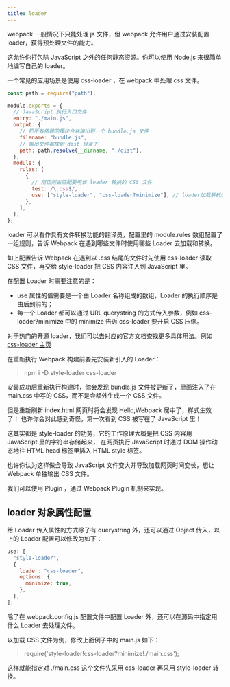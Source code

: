 ```yaml
---
title: loader
---
```


webpack 一般情况下只能处理 js 文件，但 webpack 允许用户通过安装配置 loader，获得预处理文件的能力。

这允许你打包除 JavaScript 之外的任何静态资源。你可以使用 Node.js 来很简单地编写自己的 loader。

一个常见的应用场景是使用 css-loader ，在 webpack 中处理 css 文件。

```javascript
const path = require("path");

module.exports = {
  // JavaScript 执行入口文件
  entry: "./main.js",
  output: {
    // 把所有依赖的模块合并输出到一个 bundle.js 文件
    filename: "bundle.js",
    // 输出文件都放到 dist 目录下
    path: path.resolve(__dirname, "./dist"),
  },
  module: {
    rules: [
      {
        // 用正则去匹配要用该 loader 转换的 CSS 文件
        test: /\.css$/,
        use: ["style-loader", "css-loader?minimize"], // loader加载解析顺序，从右到左
      },
    ],
  },
};
```

loader 可以看作具有文件转换功能的翻译员，配置里的 module.rules 数组配置了一组规则，告诉 Webpack 在遇到哪些文件时使用哪些 Loader 去加载和转换。

如上配置告诉 Webpack 在遇到以 .css 结尾的文件时先使用 css-loader 读取 CSS 文件，再交给 style-loader 把 CSS 内容注入到 JavaScript 里。

在配置 Loader 时需要注意的是：

- use 属性的值需要是一个由 Loader 名称组成的数组，Loader 的执行顺序是由后到前的；
- 每一个 Loader 都可以通过 URL querystring 的方式传入参数，例如 css-loader?minimize 中的 minimize 告诉 css-loader 要开启 CSS 压缩。

对于热门的开源 loader，我们可以去对应的官方文档查找更多具体用法。例如 [css-loader 主页](https://github.com/webpack-contrib/css-loader)

在重新执行 Webpack 构建前要先安装新引入的 Loader：

> npm i -D style-loader css-loader

安装成功后重新执行构建时，你会发现 bundle.js 文件被更新了，里面注入了在 main.css 中写的 CSS，而不是会额外生成一个 CSS 文件。

但是重新刷新 index.html 网页时将会发现 Hello,Webpack 居中了，样式生效了！ 也许你会对此感到奇怪，第一次看到 CSS 被写在了 JavaScript 里！

这其实都是 style-loader 的功劳，它的工作原理大概是把 CSS 内容用 JavaScript 里的字符串存储起来， 在网页执行 JavaScript 时通过 DOM 操作动态地往 HTML head 标签里插入 HTML style 标签。

也许你认为这样做会导致 JavaScript 文件变大并导致加载网页时间变长，想让 Webpack 单独输出 CSS 文件。

我们可以使用 Plugin ，通过 Webpack Plugin 机制来实现。

## loader 对象属性配置

给 Loader 传入属性的方式除了有 querystring 外，还可以通过 Object 传入，以上的 Loader 配置可以修改为如下：

```javascript
use: [
  "style-loader",
  {
    loader: "css-loader",
    options: {
      minimize: true,
    },
  },
];
```

除了在 webpack.config.js 配置文件中配置 Loader 外，还可以在源码中指定用什么 Loader 去处理文件。

以加载 CSS 文件为例，修改上面例子中的 main.js 如下：

> require('style-loader!css-loader?minimize!./main.css');

这样就能指定对 ./main.css 这个文件先采用 css-loader 再采用 style-loader 转换。
